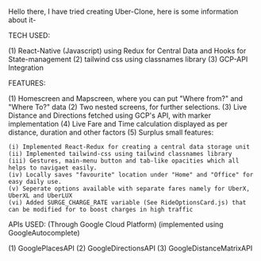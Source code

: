 Hello there, I have tried creating Uber-Clone, here is some information about it-

TECH USED:

(1) React-Native (Javascript) using Redux for Central Data and Hooks for State-management
(2) tailwind css using classnames library
(3) GCP-API Integration

FEATURES:

(1) Homescreen and Mapscreen, where you can put "Where from?" and "Where To?" data
(2) Two nested screens, for further selections.
(3) Live Distance and Directions fetched using GCP's API, with marker implementation
(4) Live Fare and Time calculation displayed as per distance, duration and other factors
(5) Surplus small features:

    (i) Implemented React-Redux for creating a central data storage unit
    (ii) Implemented tailwind-css using tailwind classnames library
    (iii) Gestures, main-menu button and tab-like opacities which all helps to navigaet easily.
    (iv) Locally saves "favourite" location under "Home" and "Office" for easy daily use.
    (v) Seperate options available with separate fares namely for UberX, UberXL and UberLUX
    (vi) Added SURGE_CHARGE_RATE variable (See RideOptionsCard.js) that can be modified for to boost charges in high traffic

APIs USED:
(Through Google Cloud Platform)
(implemented using GoogleAutocomplete)

(1) GooglePlacesAPI
(2) GoogleDirectionsAPI
(3) GoogleDistanceMatrixAPI

